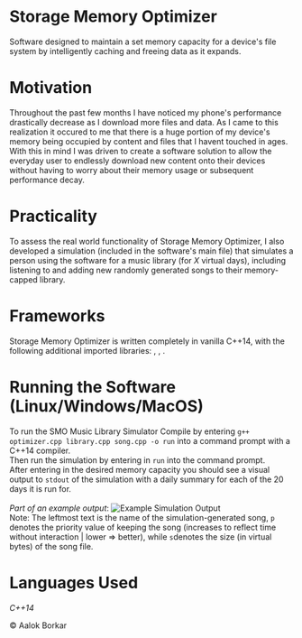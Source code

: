 # Storage Memory Optimizer
Software designed to maintain a set memory capacity for a device's file system by intelligently caching and freeing data as it expands.

# Motivation
Throughout the past few months I have noticed my phone's performance drastically decrease as I download more files and data. As I came to this realization it occured to me that there is a huge portion of my device's memory being occupied by content and files that I havent touched in ages. With this in mind I was driven to create a software solution to allow the everyday user to endlessly download new content onto their devices without having to worry about their memory usage or subsequent performance decay.

# Practicality
To assess the real world functionality of Storage Memory Optimizer, I also developed a simulation (included in the software's main file) that simulates a person using the software for a music library (for *X* virtual days), including listening to and adding new randomly generated songs to their memory-capped library.

# Frameworks
Storage Memory Optimizer is written completely in vanilla C++14, with the following additional imported libraries: <vector>, <algorithm>, <time>.
  
# Running the Software (Linux/Windows/MacOS)
To run the SMO Music Library Simulator 
Compile by entering `g++ optimizer.cpp library.cpp song.cpp -o run` into a command prompt with a C++14 compiler. <br>
Then run the simulation by entering in `run` into the command prompt. <br>
After entering in the desired memory capacity you should see a visual output to `stdout` of the simulation with a daily summary for each of the 20 days it is run for. 
<br>
<br>
*Part of an example output*:
![Example Simulation Output](https://github.com/AalokBorkar/Storage-Memory-Optimizer/blob/master/sim.JPG)
<br>
Note: The leftmost text is the name of the simulation-generated song, `p` denotes the priority value of keeping the song (increases to reflect time without interaction | lower => better), while `s`denotes the size (in virtual bytes) of the song file.

# Languages Used
*C++14*

© Aalok Borkar

